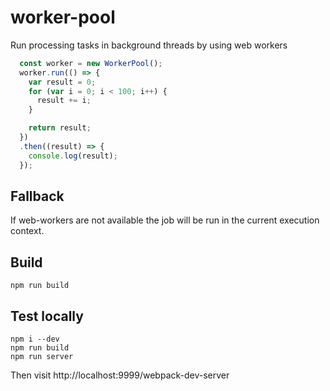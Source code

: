 # worker-pool
Run processing tasks in background threads by using web workers

```javascript
  const worker = new WorkerPool();
  worker.run(() => {
    var result = 0;
    for (var i = 0; i < 100; i++) {
      result += i;
    }

    return result;
  })
  .then((result) => {
    console.log(result);
  });
```

## Fallback

If web-workers are not available the job will be run in the current
execution context.

## Build

```
npm run build
```

## Test locally

```
npm i --dev
npm run build
npm run server
```

Then visit http://localhost:9999/webpack-dev-server
